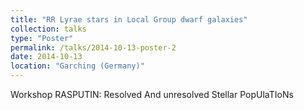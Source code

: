 ```yaml
---
title: "RR Lyrae stars in Local Group dwarf galaxies"
collection: talks
type: "Poster"
permalink: /talks/2014-10-13-poster-2
date: 2014-10-13
location: "Garching (Germany)"
---
```


Workshop RASPUTIN: Resolved And unresolved Stellar PopUlaTIoNs
